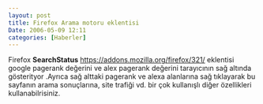 ```yaml
---
layout: post
title: Firefox Arama motoru eklentisi
Date: 2006-05-09 12:11
categories: [Haberler]
---
```


Firefox **SearchStatus** https://addons.mozilla.org/firefox/321/ eklentisi google pagerank değerini ve alex
pagerank değerini tarayıcının sağ altında gösterityor .Ayrıca sağ
alttaki pagerank ve alexa alanlarına sağ tıklayarak bu sayfanın arama
sonuçlarına, site trafiği vd. bir çok kullanışlı diğer özellikleri
kullanabilrisiniz.
